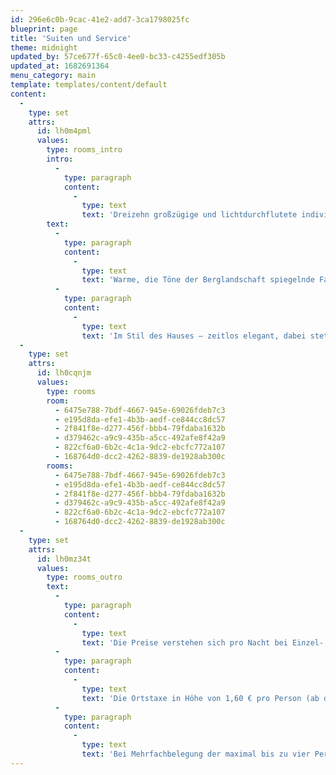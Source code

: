 ```yaml
---
id: 296e6c0b-9cac-41e2-add7-3ca1798025fc
blueprint: page
title: 'Suiten und Service'
theme: midnight
updated_by: 57ce677f-65c0-4ee0-bc33-c4255edf305b
updated_at: 1682691364
menu_category: main
template: templates/content/default
content:
  -
    type: set
    attrs:
      id: lh0m4pml
      values:
        type: rooms_intro
        intro:
          -
            type: paragraph
            content:
              -
                type: text
                text: 'Dreizehn großzügige und lichtdurchflutete individuell gestaltete Suiten, verteilt auf insgesamt drei Stockwerke. Loftartiger Wohn-Schlafraum oder klassische Suiten-Raumaufteilung mit separatem Schlaf- und Wohnbereich, vielfach mit zwei Badezimmern, durchgängig mit sonnenlichter Veranda und ein oder zwei Loggia-Balkonen, von denen aus man blickgeschützt eine eindrückliche Fernsicht genießt: in die endlose Weite einer durchweg ursprünglichen Naturlandschaft; auf ein majestätisches Bergpanorama, das sich über grünen Wipfeln am Horizont erstreckt; in die Tiefe des Tals, das sich in der Ferne als ein Tor zum Süden öffnet; auf die markanten Gipfel der Hausberge, die in Weiß und Schwarz ins Himmelblau stechen.'
        text:
          -
            type: paragraph
            content:
              -
                type: text
                text: 'Warme, die Töne der Berglandschaft spiegelnde Farben; hochwertige Tapeten und Stoffe, bei deren Dessins die Formen- und Motivvielfalt der Natur Pate stand; wertvolles Holz der Gegend, insbesondere die wohltuende und in ihrem Duft unverwechselbare Zirbe, aufwendig verarbeitet in traditioneller Handwerkskunst; einzelne ausgewählte lokalhistorische Möbelstücke und Kunstgegenstände; ausgesuchte feine Ausstattung, die eine Leidenschaft für besondere, sorgsam gefertigte Dinge verrät.'
          -
            type: paragraph
            content:
              -
                type: text
                text: 'Im Stil des Hauses – zeitlos elegant, dabei stets die es beheimatende Umgebung bezeugend und formalistische Strenge erfrischend aufbrechend – bietet das Fine Hotel & Hideaway Berghoferin mit seinen dreizehn Suiten dreizehn besondere Gäste-Refugien, die durch ihre unterschiedliche Lage und Größe, ihren variierenden Raumzuschnitt, ihre jeweils unterschiedliche Gestaltung und Ausstattung sowie ihren hohen Anspruch an zeitgemäßen Komfort viele individuelle Bedürfnisse und Wünsche zu erfüllen vermögen und Gäste in intimer Atmosphäre und mit maßgeschneiderten Angeboten willkommen heißen.'
  -
    type: set
    attrs:
      id: lh0cqnjm
      values:
        type: rooms
        room:
          - 6475e788-7bdf-4667-945e-69026fdeb7c3
          - e195d8da-efe1-4b3b-aedf-ce844cc8dc57
          - 2f841f8e-d277-456f-bbb4-79fdaba1632b
          - d379462c-a9c9-435b-a5cc-492afe8f42a9
          - 822cf6a0-6b2c-4c1a-9dc2-ebcfc772a107
          - 168764d0-dcc2-4262-8839-de1928ab300c
        rooms:
          - 6475e788-7bdf-4667-945e-69026fdeb7c3
          - e195d8da-efe1-4b3b-aedf-ce844cc8dc57
          - 2f841f8e-d277-456f-bbb4-79fdaba1632b
          - d379462c-a9c9-435b-a5cc-492afe8f42a9
          - 822cf6a0-6b2c-4c1a-9dc2-ebcfc772a107
          - 168764d0-dcc2-4262-8839-de1928ab300c
  -
    type: set
    attrs:
      id: lh0mz34t
      values:
        type: rooms_outro
        text:
          -
            type: paragraph
            content:
              -
                type: text
                text: 'Die Preise verstehen sich pro Nacht bei Einzel- oder Doppelbelegung. Im Preis inbegriffen: Frühstück, eine Auswahl an Getränken und Snacks aus der Minibar, Gepäckservice, Parkservice inklusive kostenlosen Parkplatzes, Nutzung des WLAN sowie freien Zugang zum Lido alpin Pool & Spa.'
          -
            type: paragraph
            content:
              -
                type: text
                text: 'Die Ortstaxe in Höhe von 1,60 € pro Person (ab dem vollendeten 14. Lebensjahr) und Nacht wird separat berechnet.'
          -
            type: paragraph
            content:
              -
                type: text
                text: 'Bei Mehrfachbelegung der maximal bis zu vier Personen Platz bietenden Familien-Suiten wird für die dritte und vierte Person ein individuelles Angebot unterbreitet.'
---
```

